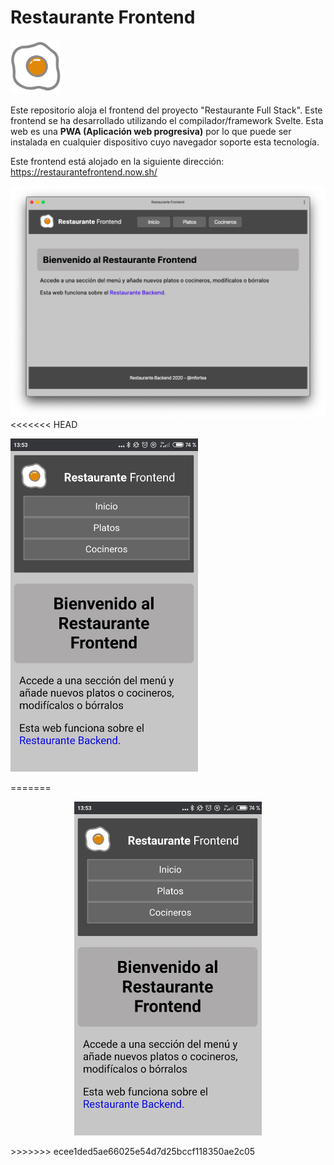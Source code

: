 # Restaurante Frontend

<img alt="logo" width="80px" src="public/favicon.png">

Este repositorio aloja el frontend del proyecto "Restaurante Full Stack".
Este frontend se ha desarrollado utilizando el compilador/framework Svelte. Esta web es una **PWA (Aplicación web progresiva)** por lo que puede ser instalada en cualquier dispositivo cuyo navegador soporte esta tecnología.

Este frontend está alojado en la siguiente dirección: https://restaurantefrontend.now.sh/

![Captura de la app instalada en macOS](assets/captura-inicio.png)
<<<<<<< HEAD

<img style="text-align:center;" alt="Captura de la app instalada en Android" width="300px" src="assets/captura-android.jpg"> 

=======
<p align="center">
  <img alt="Captura de la app instalada en Android" width="300px" src="assets/captura-android.jpg"> 
</p>
>>>>>>> ecee1ded5ae66025e54d7d25bccf118350ae2c05
